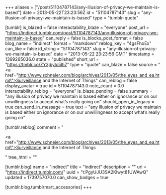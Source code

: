 +++
aliases = ["/post/51104787143/any-illusion-of-privacy-we-maintain-is-based"]
date = 2013-05-22T23:23:56Z
id = "51104787143"
slug = "any-illusion-of-privacy-we-maintain-is-based"
type = "tumblr-quote"

[tumblr]
is_blazed = false
interactability_blaze = "everyone"
post_url = "https://indirect.tumblr.com/post/51104787143/any-illusion-of-privacy-we-maintain-is-based"
can_reply = false
is_blocks_post_format = false
blog_name = "indirect"
format = "markdown"
reblog_key = "4gsFhoEx"
can_like = false
id_string = "51104787143"
slug = "any-illusion-of-privacy-we-maintain-is-based"
date = "2013-05-22 23:23:56 GMT"
timestamp = 1369265036.0
state = "published"
short_url = "https://tmblr.co/ZY3jbylc5Ih7"
type = "quote"
can_blaze = false
source = "<a href=\"http://www.schneier.com/blog/archives/2013/05/the_eyes_and_ea.html\">Surveillance and the Internet of Things</a>"
can_reblog = false
display_avatar = true
id = 51104787143.0
note_count = 0.0
interactability_reblog = "everyone"
is_blaze_pending = false
summary = "any illusion of privacy we maintain is based either on ignorance or on our unwillingness to accept what’s really going on"
should_open_in_legacy = true
can_send_in_message = true
text = "any illusion of privacy we maintain is based either on ignorance or on our unwillingness to accept what’s really going on"

[tumblr.reblog]
comment = "<p><a href=\"http://www.schneier.com/blog/archives/2013/05/the_eyes_and_ea.html\">Surveillance and the Internet of Things</a></p>"
tree_html = ""

[tumblr.blog]
name = "indirect"
title = "indirect"
description = ""
url = "https://indirect.tumblr.com/"
uuid = "t:PgyUJU3SA2Klwyt81UWAwQ"
updated = 1739757070.0
can_show_badges = true

[tumblr.blog.tumblrmart_accessories]
+++
